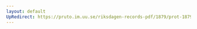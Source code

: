 ```yaml
---
layout: default
UpRedirect: https://pruto.im.uu.se/riksdagen-records-pdf/1879/prot-1879--ak--026/prot-1879--ak--026_003.pdf
---
```

